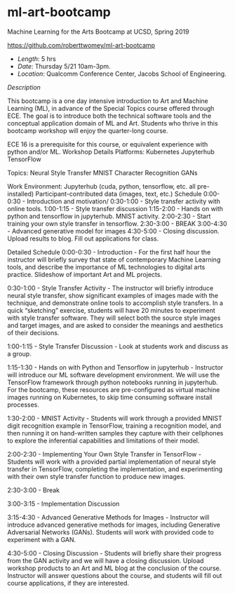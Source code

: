 # ml-art-bootcamp
Machine Learning for the Arts Bootcamp at UCSD, Spring 2019

https://github.com/roberttwomey/ml-art-bootcamp

- _Length_: 5 hrs
- _Date_: Thursday 5/21 10am-3pm.
- _Location_: Qualcomm Conference Center, Jacobs School of Engineering.

_Description_

This bootcamp is a one day intensive introduction to Art and Machine Learning (ML), in advance of the Special Topics course offered through ECE. The goal is to introduce both the technical software tools and the conceptual application domain of ML and Art. Students who thrive in this bootcamp workshop will enjoy the quarter-long course.

ECE 16 is a prerequisite for this course, or equivalent experience with python and/or ML.
Workshop Details
Platforms:
Kubernetes
Jupyterhub
TensorFlow

Topics:
Neural Style Transfer
MNIST Character Recognition
GANs

Work Environment:
Jupyterhub (cuda, python, tensorflow, etc. all pre-installed)
Participant-contributed data (images, text, etc.)
Schedule
0:00-0:30 - Introduction and motivation/
0:30-1:00 - Style transfer activity with online tools.
1:00-1:15 - Style transfer discussion 
1:15-2:00 - Hands on with python and tensorflow in jupyterhub. MNIST activity.
2:00-2:30 - Start training your own style transfer in tensorflow.
2:30-3:00 - BREAK
3:00-4:30 - Advanced generative model for images
4:30-5:00 - Closing discussion. Upload results to blog. Fill out applications for class.

Detailed Schedule
0:00-0:30 - Introduction - For the first half hour the instructor will briefly survey that state of contemporary Machine Learning tools, and describe the importance of ML technologies to digital arts practice. Slideshow of important Art and ML projects.

0:30-1:00 - Style Transfer Activity - The instructor will briefly introduce neural style transfer, show significant examples of images made with the technique, and demonstrate online tools to accomplish style transfers. In a quick “sketching” exercise, students will have 20 minutes to experiment with style transfer software. They will select both the source style images and target images, and are asked to consider the meanings and aesthetics of their decisions.

1:00-1:15 - Style Transfer Discussion - Look at students work and discuss as a group.

1:15-1:30 - Hands on with Python and Tensorflow in jupyterhub - Instructor will introduce our ML software development environment. We will use the TensorFlow framework through python notebooks running in jupyterhub. For the bootcamp, these resources are pre-configured as virtual machine images running on Kubernetes, to skip time consuming software install processes. 

1:30-2:00 - MNIST Activity - Students will work through a provided MNIST digit recognition example in TensorFlow, training a recognition model, and then running it on hand-written samples they capture with their cellphones to explore the inferential capabilities and limitations of their model.

2:00-2:30 - Implementing Your Own Style Transfer in TensorFlow - Students will work with a provided partial implementation of neural style transfer in TensorFlow, completing the implementation, and experimenting with their own style transfer function to produce new images. 

2:30-3:00 - Break

3:00-3:15 - Implementation Discussion

3:15-4:30 - Advanced Generative Methods for Images - Instructor will introduce advanced generative methods for images, including Generative Adversarial Networks (GANs). Students will work with provided code to experiment with a GAN. 

4:30-5:00 - Closing Discussion - Students will briefly share their progress from the GAN activity and we will have a closing discussion. Upload workshop products to an Art and ML blog at the conclusion of the course. Instructor will answer questions about the course, and students will fill out course applications, if they are interested. 
